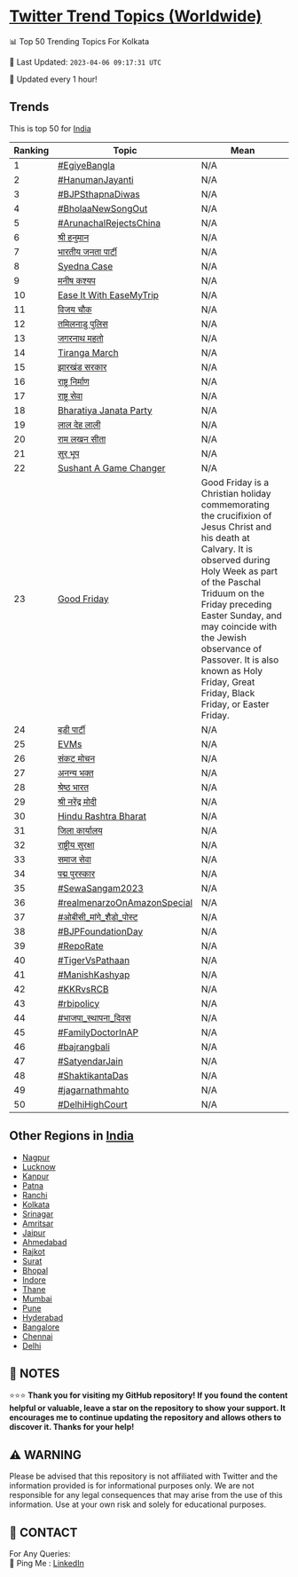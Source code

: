 [Twitter Trend Topics (Worldwide)](https://github.com/ErcinDedeoglu/Twitter-Trend-Topics)
==========


📊 Top 50 Trending Topics For Kolkata

📆 Last Updated: `2023-04-06 09:17:31 UTC`

🔧 Updated every 1 hour!


## Trends

This is top 50 for [India](</India>)

| Ranking | Topic | Mean |
| ------- | ------------ | ------------ |
| 1 | [#EgiyeBangla](http://twitter.com/search?q=%23EgiyeBangla) | N/A |
| 2 | [#HanumanJayanti](http://twitter.com/search?q=%23HanumanJayanti) | N/A |
| 3 | [#BJPSthapnaDiwas](http://twitter.com/search?q=%23BJPSthapnaDiwas) | N/A |
| 4 | [#BholaaNewSongOut](http://twitter.com/search?q=%23BholaaNewSongOut) | N/A |
| 5 | [#ArunachalRejectsChina](http://twitter.com/search?q=%23ArunachalRejectsChina) | N/A |
| 6 | [श्री हनुमान](http://twitter.com/search?q=%e0%a4%b6%e0%a5%8d%e0%a4%b0%e0%a5%80+%e0%a4%b9%e0%a4%a8%e0%a5%81%e0%a4%ae%e0%a4%be%e0%a4%a8) | N/A |
| 7 | [भारतीय जनता पार्टी](http://twitter.com/search?q=%e0%a4%ad%e0%a4%be%e0%a4%b0%e0%a4%a4%e0%a5%80%e0%a4%af+%e0%a4%9c%e0%a4%a8%e0%a4%a4%e0%a4%be+%e0%a4%aa%e0%a4%be%e0%a4%b0%e0%a5%8d%e0%a4%9f%e0%a5%80) | N/A |
| 8 | [Syedna Case](http://twitter.com/search?q=Syedna+Case) | N/A |
| 9 | [मनीष कश्यप](http://twitter.com/search?q=%e0%a4%ae%e0%a4%a8%e0%a5%80%e0%a4%b7+%e0%a4%95%e0%a4%b6%e0%a5%8d%e0%a4%af%e0%a4%aa) | N/A |
| 10 | [Ease It With EaseMyTrip](http://twitter.com/search?q=Ease+It+With+EaseMyTrip) | N/A |
| 11 | [विजय चौक](http://twitter.com/search?q=%e0%a4%b5%e0%a4%bf%e0%a4%9c%e0%a4%af+%e0%a4%9a%e0%a5%8c%e0%a4%95) | N/A |
| 12 | [तमिलनाडु पुलिस](http://twitter.com/search?q=%e0%a4%a4%e0%a4%ae%e0%a4%bf%e0%a4%b2%e0%a4%a8%e0%a4%be%e0%a4%a1%e0%a5%81+%e0%a4%aa%e0%a5%81%e0%a4%b2%e0%a4%bf%e0%a4%b8) | N/A |
| 13 | [जगरनाथ महतो](http://twitter.com/search?q=%e0%a4%9c%e0%a4%97%e0%a4%b0%e0%a4%a8%e0%a4%be%e0%a4%a5+%e0%a4%ae%e0%a4%b9%e0%a4%a4%e0%a5%8b) | N/A |
| 14 | [Tiranga March](http://twitter.com/search?q=Tiranga+March) | N/A |
| 15 | [झारखंड सरकार](http://twitter.com/search?q=%e0%a4%9d%e0%a4%be%e0%a4%b0%e0%a4%96%e0%a4%82%e0%a4%a1+%e0%a4%b8%e0%a4%b0%e0%a4%95%e0%a4%be%e0%a4%b0) | N/A |
| 16 | [राष्ट्र निर्माण](http://twitter.com/search?q=%e0%a4%b0%e0%a4%be%e0%a4%b7%e0%a5%8d%e0%a4%9f%e0%a5%8d%e0%a4%b0+%e0%a4%a8%e0%a4%bf%e0%a4%b0%e0%a5%8d%e0%a4%ae%e0%a4%be%e0%a4%a3) | N/A |
| 17 | [राष्ट्र सेवा](http://twitter.com/search?q=%e0%a4%b0%e0%a4%be%e0%a4%b7%e0%a5%8d%e0%a4%9f%e0%a5%8d%e0%a4%b0+%e0%a4%b8%e0%a5%87%e0%a4%b5%e0%a4%be) | N/A |
| 18 | [Bharatiya Janata Party](http://twitter.com/search?q=Bharatiya+Janata+Party) | N/A |
| 19 | [लाल देह लाली](http://twitter.com/search?q=%e0%a4%b2%e0%a4%be%e0%a4%b2+%e0%a4%a6%e0%a5%87%e0%a4%b9+%e0%a4%b2%e0%a4%be%e0%a4%b2%e0%a5%80) | N/A |
| 20 | [राम लखन सीता](http://twitter.com/search?q=%e0%a4%b0%e0%a4%be%e0%a4%ae+%e0%a4%b2%e0%a4%96%e0%a4%a8+%e0%a4%b8%e0%a5%80%e0%a4%a4%e0%a4%be) | N/A |
| 21 | [सुर भूप](http://twitter.com/search?q=%e0%a4%b8%e0%a5%81%e0%a4%b0+%e0%a4%ad%e0%a5%82%e0%a4%aa) | N/A |
| 22 | [Sushant A Game Changer](http://twitter.com/search?q=Sushant+A+Game+Changer) | N/A |
| 23 | [Good Friday](http://twitter.com/search?q=Good+Friday) | Good Friday is a Christian holiday commemorating the crucifixion of Jesus Christ and his death at Calvary. It is observed during Holy Week as part of the Paschal Triduum on the Friday preceding Easter Sunday, and may coincide with the Jewish observance of Passover. It is also known as Holy Friday, Great Friday, Black Friday, or Easter Friday. |
| 24 | [बड़ी पार्टी](http://twitter.com/search?q=%e0%a4%ac%e0%a4%a1%e0%a4%bc%e0%a5%80+%e0%a4%aa%e0%a4%be%e0%a4%b0%e0%a5%8d%e0%a4%9f%e0%a5%80) | N/A |
| 25 | [EVMs](http://twitter.com/search?q=EVMs) | N/A |
| 26 | [संकट मोचन](http://twitter.com/search?q=%e0%a4%b8%e0%a4%82%e0%a4%95%e0%a4%9f+%e0%a4%ae%e0%a5%8b%e0%a4%9a%e0%a4%a8) | N/A |
| 27 | [अनन्य भक्त](http://twitter.com/search?q=%e0%a4%85%e0%a4%a8%e0%a4%a8%e0%a5%8d%e0%a4%af+%e0%a4%ad%e0%a4%95%e0%a5%8d%e0%a4%a4) | N/A |
| 28 | [श्रेष्ठ भारत](http://twitter.com/search?q=%e0%a4%b6%e0%a5%8d%e0%a4%b0%e0%a5%87%e0%a4%b7%e0%a5%8d%e0%a4%a0+%e0%a4%ad%e0%a4%be%e0%a4%b0%e0%a4%a4) | N/A |
| 29 | [श्री नरेंद्र मोदी](http://twitter.com/search?q=%e0%a4%b6%e0%a5%8d%e0%a4%b0%e0%a5%80+%e0%a4%a8%e0%a4%b0%e0%a5%87%e0%a4%82%e0%a4%a6%e0%a5%8d%e0%a4%b0+%e0%a4%ae%e0%a5%8b%e0%a4%a6%e0%a5%80) | N/A |
| 30 | [Hindu Rashtra Bharat](http://twitter.com/search?q=Hindu+Rashtra+Bharat) | N/A |
| 31 | [जिला कार्यालय](http://twitter.com/search?q=%e0%a4%9c%e0%a4%bf%e0%a4%b2%e0%a4%be+%e0%a4%95%e0%a4%be%e0%a4%b0%e0%a5%8d%e0%a4%af%e0%a4%be%e0%a4%b2%e0%a4%af) | N/A |
| 32 | [राष्ट्रीय सुरक्षा](http://twitter.com/search?q=%e0%a4%b0%e0%a4%be%e0%a4%b7%e0%a5%8d%e0%a4%9f%e0%a5%8d%e0%a4%b0%e0%a5%80%e0%a4%af+%e0%a4%b8%e0%a5%81%e0%a4%b0%e0%a4%95%e0%a5%8d%e0%a4%b7%e0%a4%be) | N/A |
| 33 | [समाज सेवा](http://twitter.com/search?q=%e0%a4%b8%e0%a4%ae%e0%a4%be%e0%a4%9c+%e0%a4%b8%e0%a5%87%e0%a4%b5%e0%a4%be) | N/A |
| 34 | [पद्म पुरस्कार](http://twitter.com/search?q=%e0%a4%aa%e0%a4%a6%e0%a5%8d%e0%a4%ae+%e0%a4%aa%e0%a5%81%e0%a4%b0%e0%a4%b8%e0%a5%8d%e0%a4%95%e0%a4%be%e0%a4%b0) | N/A |
| 35 | [#SewaSangam2023](http://twitter.com/search?q=%23SewaSangam2023) | N/A |
| 36 | [#realmenarzoOnAmazonSpecial](http://twitter.com/search?q=%23realmenarzoOnAmazonSpecial) | N/A |
| 37 | [#ओबीसी_मांगे_शैडो_पोस्ट](http://twitter.com/search?q=%23%e0%a4%93%e0%a4%ac%e0%a5%80%e0%a4%b8%e0%a5%80_%e0%a4%ae%e0%a4%be%e0%a4%82%e0%a4%97%e0%a5%87_%e0%a4%b6%e0%a5%88%e0%a4%a1%e0%a5%8b_%e0%a4%aa%e0%a5%8b%e0%a4%b8%e0%a5%8d%e0%a4%9f) | N/A |
| 38 | [#BJPFoundationDay](http://twitter.com/search?q=%23BJPFoundationDay) | N/A |
| 39 | [#RepoRate](http://twitter.com/search?q=%23RepoRate) | N/A |
| 40 | [#TigerVsPathaan](http://twitter.com/search?q=%23TigerVsPathaan) | N/A |
| 41 | [#ManishKashyap](http://twitter.com/search?q=%23ManishKashyap) | N/A |
| 42 | [#KKRvsRCB](http://twitter.com/search?q=%23KKRvsRCB) | N/A |
| 43 | [#rbipolicy](http://twitter.com/search?q=%23rbipolicy) | N/A |
| 44 | [#भाजपा_स्थापना_दिवस](http://twitter.com/search?q=%23%e0%a4%ad%e0%a4%be%e0%a4%9c%e0%a4%aa%e0%a4%be_%e0%a4%b8%e0%a5%8d%e0%a4%a5%e0%a4%be%e0%a4%aa%e0%a4%a8%e0%a4%be_%e0%a4%a6%e0%a4%bf%e0%a4%b5%e0%a4%b8) | N/A |
| 45 | [#FamilyDoctorInAP](http://twitter.com/search?q=%23FamilyDoctorInAP) | N/A |
| 46 | [#bajrangbali](http://twitter.com/search?q=%23bajrangbali) | N/A |
| 47 | [#SatyendarJain](http://twitter.com/search?q=%23SatyendarJain) | N/A |
| 48 | [#ShaktikantaDas](http://twitter.com/search?q=%23ShaktikantaDas) | N/A |
| 49 | [#jagarnathmahto](http://twitter.com/search?q=%23jagarnathmahto) | N/A |
| 50 | [#DelhiHighCourt](http://twitter.com/search?q=%23DelhiHighCourt) | N/A |



## Other Regions in [India](</India>)

* [Nagpur](</India/Nagpur.md>)
* [Lucknow](</India/Lucknow.md>)
* [Kanpur](</India/Kanpur.md>)
* [Patna](</India/Patna.md>)
* [Ranchi](</India/Ranchi.md>)
* [Kolkata](</India/Kolkata.md>)
* [Srinagar](</India/Srinagar.md>)
* [Amritsar](</India/Amritsar.md>)
* [Jaipur](</India/Jaipur.md>)
* [Ahmedabad](</India/Ahmedabad.md>)
* [Rajkot](</India/Rajkot.md>)
* [Surat](</India/Surat.md>)
* [Bhopal](</India/Bhopal.md>)
* [Indore](</India/Indore.md>)
* [Thane](</India/Thane.md>)
* [Mumbai](</India/Mumbai.md>)
* [Pune](</India/Pune.md>)
* [Hyderabad](</India/Hyderabad.md>)
* [Bangalore](</India/Bangalore.md>)
* [Chennai](</India/Chennai.md>)
* [Delhi](</India/Delhi.md>)



## 📝 NOTES

⭐⭐⭐ **Thank you for visiting my GitHub repository! If you found the content helpful or valuable, leave a star on the repository to show your support. It encourages me to continue updating the repository and allows others to discover it. Thanks for your help!**


## ⚠️ WARNING

Please be advised that this repository is not affiliated with Twitter and the information provided is for informational purposes only. We are not responsible for any legal consequences that may arise from the use of this information. Use at your own risk and solely for educational purposes.


## 📨 CONTACT

 For Any Queries:  
            🏓 Ping Me : [LinkedIn](https://www.linkedin.com/in/ercindedeoglu/)
